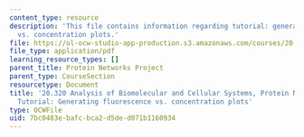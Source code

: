 ```yaml
---
content_type: resource
description: 'This file contains information regarding tutorial: generating fluorescence
  vs. concentration plots.'
file: https://ol-ocw-studio-app-production.s3.amazonaws.com/courses/20-320-analysis-of-biomolecular-and-cellular-systems-fall-2012/7bc0483ebafcbca2d5ded071b1160934_MIT20_320F12_Ge_flu_vs_con.pdf
file_type: application/pdf
learning_resource_types: []
parent_title: Protein Networks Project
parent_type: CourseSection
resourcetype: Document
title: '20.320 Analysis of Biomolecular and Cellular Systems, Protein Networks Project:
  Tutorial: Generating fluorescence vs. concentration plots'
type: OCWFile
uid: 7bc0483e-bafc-bca2-d5de-d071b1160934
---
```

